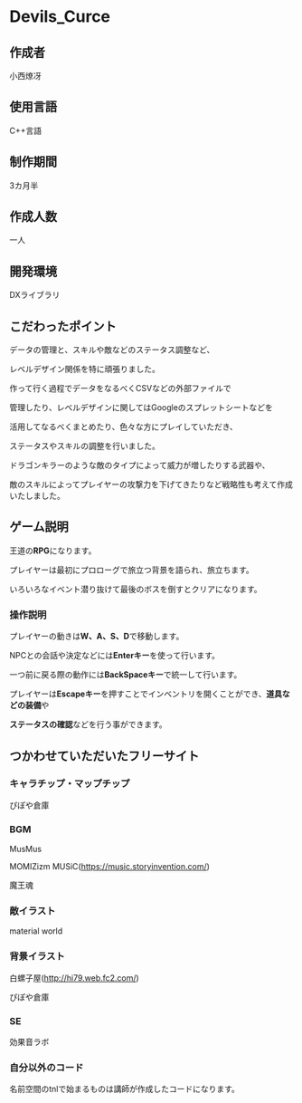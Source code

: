 # Devils_Curce

## 作成者

小西燎冴

## 使用言語

C++言語

## 制作期間

3カ月半

## 作成人数

一人

## 開発環境

DXライブラリ


## こだわったポイント

データの管理と、スキルや敵などのステータス調整など、

レベルデザイン関係を特に頑張りました。

作って行く過程でデータをなるべくCSVなどの外部ファイルで

管理したり、レベルデザインに関してはGoogleのスプレットシートなどを

活用してなるべくまとめたり、色々な方にプレイしていただき、

ステータスやスキルの調整を行いました。

ドラゴンキラーのような敵のタイプによって威力が増したりする武器や、

敵のスキルによってプレイヤーの攻撃力を下げてきたりなど戦略性も考えて作成いたしました。

 ## ゲーム説明
 
 王道の**RPG**になります。
 
 プレイヤーは最初にプロローグで旅立つ背景を語られ、旅立ちます。
 
 いろいろなイベント潜り抜けて最後のボスを倒すとクリアになります。

### 操作説明

 プレイヤーの動きは**W、A、S、D**で移動します。
 
 NPCとの会話や決定などには**Enterキー**を使って行います。
 
 一つ前に戻る際の動作には**BackSpaceキー**で統一して行います。
 
 プレイヤーは**Escapeキー**を押すことでインベントリを開くことができ、**道具などの装備**や
 
 **ステータスの確認**などを行う事ができます。


## つかわせていただいたフリーサイト

### キャラチップ・マップチップ

ぴぽや倉庫
 
### BGM

MusMus

MOMIZizm MUSiC(https://music.storyinvention.com/)

魔王魂

### 敵イラスト

material world

### 背景イラスト 

白螺子屋(http://hi79.web.fc2.com/)

ぴぽや倉庫

### SE 

効果音ラボ

### 自分以外のコード
名前空間のtnlで始まるものは講師が作成したコードになります。
